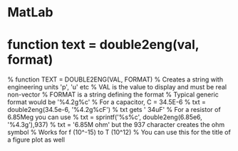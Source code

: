# MatLab
# function text = double2eng(val, format)
% function TEXT = DOUBLE2ENG(VAL, FORMAT)
%   Creates a string with engineering units 'p', 'u' etc
%   VAL is the value to display and must be real non-vector
%   FORMAT is a string defining the format
%       Typical generic format would be '%4.2g%c'
%       For a capacitor, C = 34.5E-6 
%               txt = double2eng(34.5e-6, '%4.2g%cF')
%               txt gets '  34uF'
%       For a resistor of 6.85Meg you can use
%       txt = sprintf('%s%c', double2eng(6.85e6, '%4.3g'),937)
%               txt = '6.85M ohm' but the 937 character creates the ohm symbol
% Works for f (10^-15) to T (10^12)
% You can use this for the title of a figure plot as well
